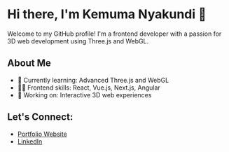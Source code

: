# Hi there, I'm Kemuma Nyakundi 👋

Welcome to my GitHub profile! I'm a frontend developer with a passion for 3D web development using Three.js and WebGL.

## About Me
- 🌱 Currently learning: Advanced Three.js and WebGL
- 👨‍💻 Frontend skills: React, Vue.js, Next.js, Angular
- 💼 Working on: Interactive 3D web experiences

## Let's Connect:
- [Portfolio Website](https://www.kemumanyakundi.co.ke/)
- [LinkedIn](https://www.linkedin.com/in/dervine-nyakundi-466322116/)
